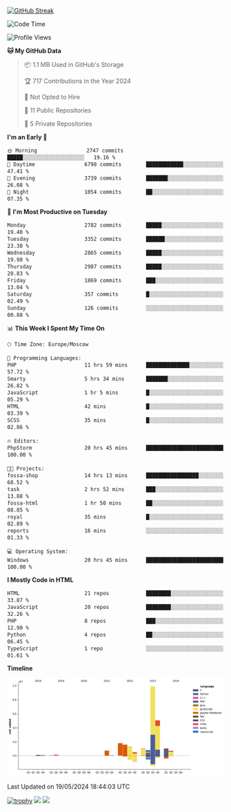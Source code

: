 [![GitHub Streak](https://github-readme-streak-stats.herokuapp.com/?user=yogik10)](https://git.io/streak-stats)
<!--START_SECTION:waka-->
![Code Time](http://img.shields.io/badge/Code%20Time-533%20hrs%2059%20mins-blue)

![Profile Views](http://img.shields.io/badge/Profile%20Views-1-blue)

**🐱 My GitHub Data** 

> 📦 1.1 MB Used in GitHub's Storage 
 > 
> 🏆 717 Contributions in the Year 2024
 > 
> 🚫 Not Opted to Hire
 > 
> 📜 11 Public Repositories 
 > 
> 🔑 5 Private Repositories 
 > 
**I'm an Early 🐤** 

```text
🌞 Morning                2747 commits        █████░░░░░░░░░░░░░░░░░░░░   19.16 % 
🌆 Daytime                6798 commits        ████████████░░░░░░░░░░░░░   47.41 % 
🌃 Evening                3739 commits        ███████░░░░░░░░░░░░░░░░░░   26.08 % 
🌙 Night                  1054 commits        ██░░░░░░░░░░░░░░░░░░░░░░░   07.35 % 
```
📅 **I'm Most Productive on Tuesday** 

```text
Monday                   2782 commits        █████░░░░░░░░░░░░░░░░░░░░   19.40 % 
Tuesday                  3352 commits        ██████░░░░░░░░░░░░░░░░░░░   23.38 % 
Wednesday                2865 commits        █████░░░░░░░░░░░░░░░░░░░░   19.98 % 
Thursday                 2987 commits        █████░░░░░░░░░░░░░░░░░░░░   20.83 % 
Friday                   1869 commits        ███░░░░░░░░░░░░░░░░░░░░░░   13.04 % 
Saturday                 357 commits         █░░░░░░░░░░░░░░░░░░░░░░░░   02.49 % 
Sunday                   126 commits         ░░░░░░░░░░░░░░░░░░░░░░░░░   00.88 % 
```


📊 **This Week I Spent My Time On** 

```text
🕑︎ Time Zone: Europe/Moscow

💬 Programming Languages: 
PHP                      11 hrs 59 mins      ██████████████░░░░░░░░░░░   57.72 % 
Smarty                   5 hrs 34 mins       ███████░░░░░░░░░░░░░░░░░░   26.82 % 
JavaScript               1 hr 5 mins         █░░░░░░░░░░░░░░░░░░░░░░░░   05.29 % 
HTML                     42 mins             █░░░░░░░░░░░░░░░░░░░░░░░░   03.39 % 
SCSS                     35 mins             █░░░░░░░░░░░░░░░░░░░░░░░░   02.86 % 

🔥 Editors: 
PhpStorm                 20 hrs 45 mins      █████████████████████████   100.00 % 

🐱‍💻 Projects: 
fossa-shop               14 hrs 13 mins      █████████████████░░░░░░░░   68.52 % 
task                     2 hrs 52 mins       ███░░░░░░░░░░░░░░░░░░░░░░   13.88 % 
fossa-html               1 hr 50 mins        ██░░░░░░░░░░░░░░░░░░░░░░░   08.85 % 
royal                    35 mins             █░░░░░░░░░░░░░░░░░░░░░░░░   02.89 % 
reports                  16 mins             ░░░░░░░░░░░░░░░░░░░░░░░░░   01.33 % 

💻 Operating System: 
Windows                  20 hrs 45 mins      █████████████████████████   100.00 % 
```

**I Mostly Code in HTML** 

```text
HTML                     21 repos            ████████░░░░░░░░░░░░░░░░░   33.87 % 
JavaScript               20 repos            ████████░░░░░░░░░░░░░░░░░   32.26 % 
PHP                      8 repos             ███░░░░░░░░░░░░░░░░░░░░░░   12.90 % 
Python                   4 repos             ██░░░░░░░░░░░░░░░░░░░░░░░   06.45 % 
TypeScript               1 repo              ░░░░░░░░░░░░░░░░░░░░░░░░░   01.61 % 
```



**Timeline**

![Lines of Code chart](https://raw.githubusercontent.com/Yogik10/Yogik10/main/assets/bar_graph.png)


 Last Updated on 19/05/2024 18:44:03 UTC
<!--END_SECTION:waka-->
[![trophy](https://github-profile-trophy.vercel.app/?username=yogik10)](https://github.com/ryo-ma/github-profile-trophy)
![](https://github-profile-summary-cards.vercel.app/api/cards/profile-details?username=yogik10&theme=solarized_dark)
![](https://github-profile-summary-cards.vercel.app/api/cards/most-commit-language?username=yogik10&theme=solarized_dark)


